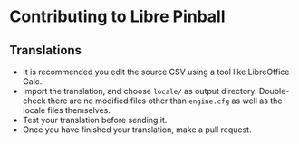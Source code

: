 # Contributing to Libre Pinball

## Translations

- It is recommended you edit the source CSV using a tool like LibreOffice Calc.
- Import the translation, and choose `locale/` as output directory. Double-check there are no modified files other than `engine.cfg` as well as the locale files themselves.
- Test your translation before sending it.
- Once you have finished your translation, make a pull request.

